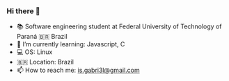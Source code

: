 ### Hi there 👋

- 📚️ Software engineering student at Federal University of Technology of Paraná 🇧🇷 Brazil
- 📕 I’m currently learning: Javascript, C
- 💻️ OS: Linux
- 🇧🇷 Location: Brazil
- 📫 How to reach me: is.gabri3l@gmail.com
